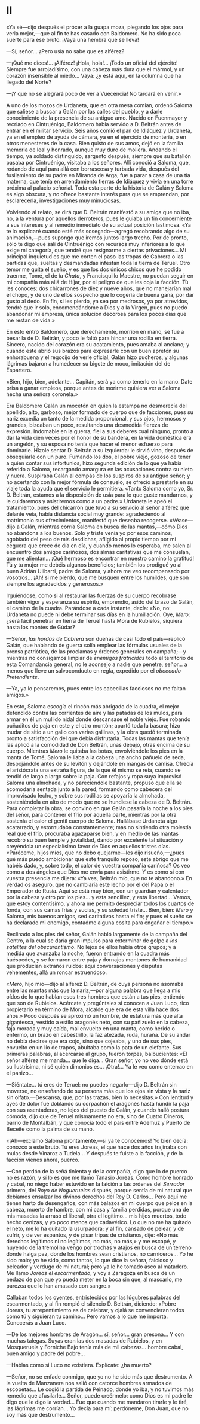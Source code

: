 # II

«Ya sé—dijo después el prócer a la guapa moza, plegando los ojos para verla
mejor,—que al fin te has casado con Baldomero. No ha sido poca suerte para ese
bruto. ¡Vaya una hembra que se lleva!

—Sí, señor... ¿Pero usía no sabe que es alférez?

—¡Qué me dices!... ¡Alférez! ¡Hola, hola!...  ¡Todo un oficial del ejército!
Siempre fue arrojadísimo, con una cabeza más dura que el mármol, y un corazón
insensible al miedo... Vaya: ¿y está aquí, en la columna que ha llegado del
Norte?

—¡Y que no se alegrará poco de ver a Vuecencia! No tardará en venir.»

A uno de los mozos de Urdaneta, que en otra mesa comían, ordenó Saloma que
saliese a buscar a Galán por las calles del pueblo, y a darle conocimiento de
la presencia de su antiguo amo. Nacido en Fuenmayor y recriado en Cintruénigo,
Baldomero había servido a D. Beltrán antes de entrar en el militar servicio.
Seis años comió el pan de Idiáquez y Urdaneta, ya en el empleo de ayuda de
cámara, ya en el ejercicio de montería, o en otros menesteres de la casa. Bien
quisto de sus amos, dejó en la familia memoria de leal y honrado, aunque muy
duro de mollera. Andando el tiempo, ya soldado distinguido, sargento después,
siempre que su batallón pasaba por Cintruénigo, visitaba a los señores. Allí
conoció a Saloma, que, rodando de aquí para allá con borrascosa y turbada vida,
después del fusilamiento de su padre en Miranda de Arga, fue a parar a casa de
una tía materna, que tenía en arrendamiento tierras de Idiáquez y vivía en una
torre próxima al palacio señorial. Toda esta parte de la historia de Galán
y Saloma es algo obscura, y no ofrece bastante interés para que se emprendan,
por esclarecerla, investigaciones muy minuciosas.

Volviendo al relato, se dirá que D. Beltrán manifestó a su amiga que no iba,
no, a la ventura por aquellos derroteros, pues le guiaba un fin concerniente
a sus intereses y al remedio inmediato de su actual posición lastimosa. «Ya te
lo explicaré cuando esté más sosegado—agregó recobrando algo de su
animación,—pues supongo que iremos juntos largo trecho. Por de pronto, sólo te
digo que salí de Cintruénigo con recursos muy inferiores a lo que exige mi
categoría, que tendré que resignarme a ciertas privaciones... Mi principal
inquietud es que me corten el paso las tropas de Cabrera o las partidas que,
sueltas y desmandadas infestan toda la tierra de Teruel. Otro temor me quita el
sueño, y es que los dos únicos chicos que he podido traerme, Tomé, el de *la
Chata*, y Francisquillo Maestre, no puedan seguir en mi compañía más allá de
Híjar, por el peligro de que les coja la facción. Tú les conoces: dos
chicarrones de diez y nueve años, que no manejarían mal el chopo, y de uno de
ellos sospecho que lo cogería de buena gana, por dar gusto al dedo. En fin, si
les pierdo, ya sea por medrosos, ya por atrevidos, tendré que ir solo,
encomendándome a Dios y a la Virgen, pues no puedo abandonar mi empresa, única
solución decorosa para los pocos días que me restan de vida.»

En esto entró Baldomero, que derechamente, morrión en mano, se fue a besar la
de D. Beltrán, y poco le faltó para hincar una rodilla en tierra. Sincero,
nacido del  corazón era su acatamiento, pues amaba al anciano; y cuando este
abrió sus brazos para expresarle con un buen apretón su enhorabuena y el
regocijo de verle oficial, Galán hizo pucheros, y algunas lágrimas bajaron
a humedecer su bigote de moco, imitación del de Espartero.

«Bien, hijo, bien, adelante... Capitán, será ya como tenerlo en la mano. Date
prisa a ganar empleos, porque antes de morirme quisiera ver a Saloma hecha una
señora coronela.»

Era Baldomero Galán un mocetón en quien la estampa no desmerecía del apellido,
alto, garboso, mejor formado de cuerpo que de facciones, pues su nariz excedía
un tanto de la medida proporcional, y sus ojos, hermosos y grandes, bizcaban un
poco, resultando una desmedida fiereza de expresión. Indomable en la guerra,
fiel a sus deberes cual ninguno, pronto a dar la vida cien veces por el honor
de su bandera, en la vida doméstica era un angelón, y su esposa no tenía que
hacer el menor esfuerzo para dominarle. Hízole sentar D&period; Beltrán a su
izquierda: le sirvió vino, después de obsequiarle con un puro. Fumando los dos,
el pobre viejo, gozoso de tener a quien contar sus infortunios, hizo segunda
edición de lo que ya había referido a Saloma, recargando amargura en las
acusaciones contra su nieto y nuera. Suspiraba Galán al compás de los suspiros
de su antiguo señor; y no acertando con la mejor fórmula de consuelo, se
ofreció a prestarle en  su viaje toda la ayuda que el servicio le permitiera.
«Tanto Saloma como yo, Sr. D. Beltrán, estamos a la disposición de usía para lo
que guste mandarnos, y le cuidaremos y asistiremos como a un padre.» Urdaneta
le apeó el tratamiento, pues del chicarrón que tuvo a su servicio al señor
alférez que delante veía, había distancia social muy grande: agradeciendo al
matrimonio sus ofrecimientos, manifestó que deseaba recogerse. «Véase—dijo
a Galán, mientras corría Saloma en busca de las mantas,—cómo Dios no abandona
a los buenos. Solo y triste venía yo por esos caminos, agobiado del peso de mis
desdichas, afligido al propio tiempo por mi ceguera que crece de día en día,
y cuando menos lo esperaba, me salen al encuentro dos amigos cariñosos, dos
almas caritativas que me consuelan, que me alientan... ¡Qué hermoso es
encontrar en nuestro camino la gratitud! Tú y tu mujer me debéis algunos
beneficios; también los prodigué yo al buen Adrián Ulibarri, padre de Saloma,
y ahora me veo recompensado por vosotros... ¡Ah! si me pierdo, que me busquen
entre los humildes, que son siempre los agradecidos y generosos.»

Irguiéndose, como si al restaurar las fuerzas de su cuerpo recobrase también
vigor y esperanza su espíritu, emprendió, asido del brazo de Galán, el camino
de la cuadra. Parándose a cada instante, decía: «No, no: Urdaneta no puede ni
debe terminar sus días en la humillación. Oye, *Mero*: ¿será fácil  penetrar en
tierra de Teruel hasta Mora de Rubielos, siquiera hasta los montes de Gúdar?

—Señor, *las hordas de Cabrera* son dueñas de casi todo el país—replicó Galán,
que hablando de guerra solía emplear las fórmulas usuales de la prensa
patriótica, de las proclamas y órdenes generales en campaña;—y mientras no
consigamos limpiar de *enemigos fratricidas* todo el territorio de esta
Comandancia general, no le aconsejo a nadie que penetre, señor... a menos que
lleve un salvoconducto en regla, expedido por el *obcecado Pretendiente*.

—Ya, ya lo pensaremos, pues entre los cabecillas facciosos no me faltan
amigos.»

En esto, Saloma escogía el rincón más abrigado de la cuadra, el mejor defendido
contra las corrientes de aire y las patadas de los mulos, para armar en él un
mullido nidal donde descansase el noble viejo. Fue robando puñaditos de paja en
este y el otro montón; apartó toda la basura; hizo mudar de sitio a un gallo
con varias gallinas, y la obra quedó terminada pronto a satisfacción del que
debía disfrutarla. Todas las mantas que tenía las aplicó a la comodidad de Don
Beltrán, unas debajo, otras encima de su cuerpo. Mientras *Mero* le quitaba las
botas, envolviéndole los pies en la manta de Tomé, Saloma le liaba a la cabeza
una ancho pañuelo de seda, despojándole antes de su levitón y dejándole en
mangas de camisa. Ofrecía el aristócrata una extraña figura, de la que él mismo
se reía, cuando se tendió de largo a largo sobre la paja. Con refajos y ropa
suya improvisó Saloma una almohada, y no pareciéndole bastante, propuso que
ella se acomodaría sentada junto a la pared, formando como cabecera del
improvisado lecho, y sobre sus rodillas se apoyaría la almohada, sosteniéndola
en alto de modo que no se hundiese la cabeza de D. Beltrán. Para completar la
obra, se convino en que Galán pasaría la noche a los pies del señor, para
contener el frío por aquella parte, mientras por la otra sostenía el calor el
gentil cuerpo de Saloma. Hallábase Urdaneta algo acatarrado, y estornudaba
constantemente; mas no sintiendo otra molestia real que el frío, procuraba
agazaparse bien, y en medio de las mantas recobró su buen temple y jovialidad,
dando por excelente tal situación y creyéndola un especialísimo favor de Dios
en aquellos tristes días. «Paréceme, hijos míos, que no debo quejarme—les dijo
risueño,—¿pues qué más puedo ambicionar que este tranquilo reposo, este abrigo
que me habéis dado, y, sobre todo, el calor de vuestra compañía cariñosa? Os
veo como a dos ángeles que Dios me envía para asistirme. Y es como si con
vuestra presencia me dijera: «Ya ves, Beltrán mío, que no te abandono.» En
verdad os aseguro, que no cambiaría este lecho por el del Papa o el Emperador
de Rusia. Aquí se está muy bien, con un guardián y calentador por la cabeza
y otro por los pies... y esta sencillez, y esta libertad...  Vamos, que estoy
contentísimo, y ahora me permito despreciar todos los cuartos de fonda, con sus
camas frías y sucias, y su soledad triste... Bien, bien: *Mero* y Saloma, mis
buenos amigos, sed caritativos hasta el fin; y pues el sueño se ha declarado mi
enemigo, contadme alguna cosita para engañar el tiempo.»

Reclinado a los pies del señor, Galán habló largamente de la campaña del
Centro, a la cual se daría gran impulso para exterminar de golpe a *los
satélites del obscurantismo*. No lejos de ellos había otros grupos; y a medida
que avanzaba la noche, fueron entrando en la cuadra más huéspedes, y se
formaron entre paja y dornajos montones de humanidad que producían extraños
ruidos: aquí conversaciones y disputas vehementes, allá un roncar estruendoso.

«*Mero*, hijo mío—dijo al alférez D. Beltrán, de cuya persona no asomaba entre
las mantas más que la nariz,—por alguna palabra que llega a mis oídos de lo que
hablan esos tres hombres que están a tus pies, entiendo que son de Rubielos.
Acércate y pregúntales si conocen a Juan Luco, rico propietario en término de
Mora, alcalde que era de esta villa hace dos años.» Poco después se aproximó un
hombre, de estatura más que alta gigantesca, vestido a estilo aragonés neto,
con su pañizuelo en la cabeza, faja morada y muy caída, mal envuelto en una
manta, como herido o enfermo, un brazo en cabestrillo, la faz atezada, ruda,
huraña. De su  andar no debía decirse que era cojo, sino que cojeaba, y uno de
sus pies, envuelto en un lío de trapos, abultaba como la pata de un elefante.
Sus primeras palabras, al acercarse al grupo, fueron torpes, balbucientes: «El
señor alférez me manda... que le diga... Gran señor, yo no veo dónde está su
Ilustrísima, ni sé quién dimonios es... ¡Otra!... Ya le veo como enterrao en el
panizo...

—Siéntate... tú eres de Teruel: no puedes negarlo—dijo D. Beltrán sin moverse,
no enseñando de su persona más que los ojos sin vista y la nariz sin
olfato.—Descansa, que, por las trazas, bien lo necesitas.» Con lentitud y ayes
de dolor fue doblando su corpachón el aragonés hasta hundir la paja con sus
asentaderas, no lejos del puesto de Galán, y cuando halló postura cómoda, dijo
que de Teruel mismamente no era, sino de Cuatro Dineros, barrio de Montalbán,
y que conocía todo el país entre Ademuz y Puerto de Beceite como la palma de su
mano.

«¡Ah—exclamó Saloma prontamente,—si ya te conocemos! Yo bien decía: conozco
a este bruto. Tú eres Joreas, el que hace dos años trajinaba con mulas desde
Vinaroz a Tudela... Y después te fuiste a la facción, y de la facción vienes
ahora, puerco.

—Con perdón de la señá tinienta y de la compañía, digo que lo de puerco no es
razón, y sí lo es que me llamo Tanasio Joreas. Como hombre honrado y cabal,
no niego haber estuvido en la faición a las órdenes del *Serrador* primero, del
*Royo de Nogueruelas*  dispués, porque sentía de mi natural que debíamos
ensalzar los divinos derechos del Rey D. Carlos... Pero aquí me tienen harto
de desengaños, con más balazos en mi cuerpo que pelos en la cabeza, muerto
de hambre, con mi casa y familia perdidas, porque una de mis masadas la
arrasó el liberal, otra el legítimo... mis hijos muertos, todo hecho cenizas, y
yo poco menos que cadavérico. Lo que no me ha quitado el neto, me lo ha
quitado la usurpadora; y al fin, cansado de pelear, y de sufrir, y de ver
espantos, y de pisar tripas de cristianos, dije: «No más derechos legítimos ni
no legítimos, no más, no más,» y me escapé, y huyendo de la tremolina vengo
por trochas y atajos en busca de un terreno donde haiga paz, donde los
hombres sean cristianos, no carniceros... Yo he sido malo; yo he sido, como
tantos, lo que dice la señora, faicioso y peleador y verdugo de mi natural;
pero ya le he tomado asco al matadero. Me llamo *Joreas el escarmentado*, y
voy a Zaragoza en busca de un pedazo de pan que yo pueda meter en la boca
sin que, al mascarlo, me parezca que lo han amasado con sangre.»

Callaban todos los oyentes, entristecidos por las lúgubres palabras del
escarmentado, y al fin rompió el silencio D. Beltrán, diciendo: «Pobre Joreas,
tu arrepentimiento es de celebrar, y ojalá se convencieran todos como tú
y siguieran tu camino... Pero vamos a lo que me importa. Conocerás a Juan Luco.

—De los mejores hombres de Aragón... sí,  señor... gran presona... Y con muchas
talegas. Suyas eran las dos masadas de Rubielos, y en Mosqueruela y Forniche
Bajo tenía más de mil cabezas... hombre cabal, buen amigo y padre del pobre...

—Hablas como si Luco no existiera. Explícate: ¿ha muerto?

—Señor, no se enfade conmigo, que yo no he sido más que destrumento. A la
vuelta de Manzanera nos salió con catorce hombres armados de escopetas... Le
cogió la partida de Peinado, donde yo iba, y no tuvimos más remedio que
afusilarle... Señor, puede creérmelo: como Dios es mi padre le digo que le digo
la verdad... Fue que cuando me mandaron tirarle y le tiré, las lágrimas me
corrían... Yo decía para mí: perdóneme, Don Juan, que no soy más que
destrumento...
